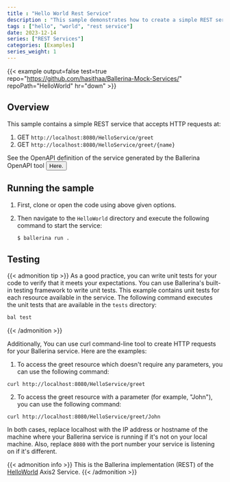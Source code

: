 ```yaml
---
title : "Hello World Rest Service"
description : "This sample demonstrates how to create a simple REST service using Ballerina."
tags : ["hello", "world", "rest service"]
date: 2023-12-14
series: ["REST Services"]
categories: [Examples]
series_weight: 1
---
```


{{< example output=false test=true repo="https://github.com/hasithaa/Ballerina-Mock-Services/" repoPath="HelloWorld" hr="down"  >}}

## Overview

This sample contains a simple REST service that accepts HTTP requests at:

1. GET `http://localhost:8080/HelloService/greet`
2. GET `http://localhost:8080/HelloService/greet/{name}`

See the OpenAPI definition of the service generated by the Ballerina OpenAPI tool <button class="tablinks" title="Show File" onclick="openCode(event, 'HelloService_openapi.yaml')">Here.</button>

## Running the sample

1. First, clone or open the code using above given options.
2. Then navigate to the `HelloWorld` directory and execute the following command to start the service:

    ```bash
    $ ballerina run .
    ```

## Testing

{{< admonition tip >}}
As a good practice, you can write unit tests for your code to verify that it meets your expectations. You can use Ballerina's built-in testing framework to write unit tests. 
This example contains unit tests for each resource available in the service. 
The following command executes the unit tests that are available in the `tests` directory:

```bash
bal test
```
{{< /admonition >}}


Additionally, You can use curl command-line tool to create HTTP requests for your Ballerina service. Here are the examples:

1. To access the greet resource which doesn't require any parameters, you can use the following command:

```
curl http://localhost:8080/HelloService/greet
```

2. To access the greet resource with a parameter (for example, "John"), you can use the following command:

```
curl http://localhost:8080/HelloService/greet/John
```

In both cases, replace localhost with the IP address or hostname of the machine where your Ballerina service is running if it's not on your local machine. Also, replace `8080` with the port number your service is listening on if it's different.

{{< admonition info >}}
This is the Ballerina implementation (REST) of the [HelloWorld](https://github.com/wso2/micro-integrator/tree/master/integration/samples/axis2Server/src/HelloWorld) Axis2 Service. 
{{< /admonition >}}